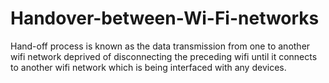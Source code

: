 # Handover-between-Wi-Fi-networks
Hand-off process is known as the data transmission from one to another wifi network deprived of disconnecting the preceding wifi until it connects to another wifi network which is being interfaced with any devices.
